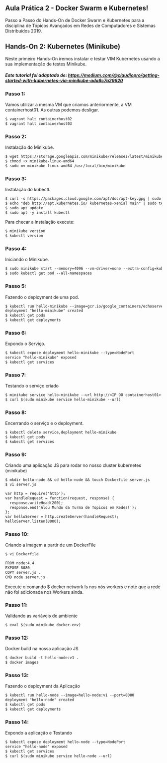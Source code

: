 ## Aula Prática 2 - Docker Swarm e Kubernetes!

Passo a Passo do Hands-On de Docker Swarm e Kubernetes para a disciplina de Tópicos Avançados em Redes de Computadores e Sistemas Distribuídos 2019. 


## Hands-On 2: Kubernetes (Minikube)
Neste primeiro Hands-On iremos instalar e testar VIM Kubernetes usando a sua implementação de testes Minikube. 

##### Este tutorial foi adaptado de: https://medium.com/@claudiopro/getting-started-with-kubernetes-via-minikube-ada8c7a29620

### Passo 1: 
Vamos utilizar a mesma VM que criamos anteriormente, a VM containerhost01.
As outras podemos desligar.

```markdown
$ vagrant halt containerhost02
$ vagrant halt containerhost03
```

### Passo 2:
Instalação do Minikube.

```markdown
$ wget https://storage.googleapis.com/minikube/releases/latest/minikube-linux-amd64
$ chmod +x minikube-linux-amd64
$ sudo mv minikube-linux-amd64 /usr/local/bin/minikube
```

### Passo 3:
Instalação do kubectl.

```markdown
$ curl -s https://packages.cloud.google.com/apt/doc/apt-key.gpg | sudo apt-key add -
$ echo "deb http://apt.kubernetes.io/ kubernetes-xenial main" | sudo tee /etc/apt/sources.list.d/kubernetes.list
$ sudo apt update
$ sudo apt -y install kubectl
```

Para checar a instalação execute:

```markdown
$ minikube version
$ kubectl version
```

### Passo 4:
Iniciando o Minikube.

```markdown
$ sudo minikube start --memory=4096 --vm-driver=none --extra-config=kubelet.resolv-conf=/run/systemd/resolve/resolv.conf
$ sudo kubectl get pod --all-namespaces

```

### Passo 5: 
Fazendo o deployment de uma pod.

```markdown
$ kubectl run hello-minikube --image=gcr.io/google_containers/echoserver:1.4 --port=8080
deployment "hello-minikube" created
$ kubectl get pods
$ kubectl get deployments
```

### Passo 6:
Expondo o Serviço.

```markdown
$ kubectl expose deployment hello-minikube --type=NodePort
service "hello-minikube" exposed
$ kubectl get services
```

### Passo 7:
Testando o serviço criado


```markdown
$ minikube service hello-minikube --url http://<IP DO containerhost01>:31226
$ curl $(sudo minikube service hello-minikube --url)
```

### Passo 8:
Encerrando o serviço e o deployment.

```markdown
$ kubectl delete service,deployment hello-minikube
$ kubectl get pods
$ kubectl get services
```

### Passo 9:
Criando uma aplicação JS para rodar no nosso cluster kubernetes (minikube)

```markdown
$ mkdir hello-node && cd hello-node && touch Dockerfile server.js
$ vi server.js

var http = require('http');
var handleRequest = function(request, response) {
  response.writeHead(200);
  response.end('Alou Mundo da Turma de Topicos em Redes!');
};
var helloServer = http.createServer(handleRequest);
helloServer.listen(8080);
```

### Passo 10:
Criando a imagem a partir de um DockerFile


```markdown
$ vi Dockerfile

FROM node:4.4
EXPOSE 8080
COPY server.js .
CMD node server.js
```

Execute o comando $ docker network ls nos nós workers e note que a rede não foi adicionada nos Workers ainda.

### Passo 11:
Validando as variáveis de ambiente

```markdown
$ eval $(sudo minikube docker-env)

```

### Passo 12:
Docker build na nossa aplicação JS

```markdown
$ docker build -t hello-node:v1 .
$ docker images
```

### Passo 13:
Fazendo o deployment da Aplicação

```markdown
$ kubectl run hello-node --image=hello-node:v1 --port=8080
deployment "hello-node" created
$ kubectl get pods
$ kubectl get deployments

```
### Passo 14:
Expondo a aplicação e Testando 

```markdown
$ kubectl expose deployment hello-node --type=NodePort
service "hello-node" exposed
$ kubectl get services
$ curl $(sudo minikube service hello-node --url) 
```














